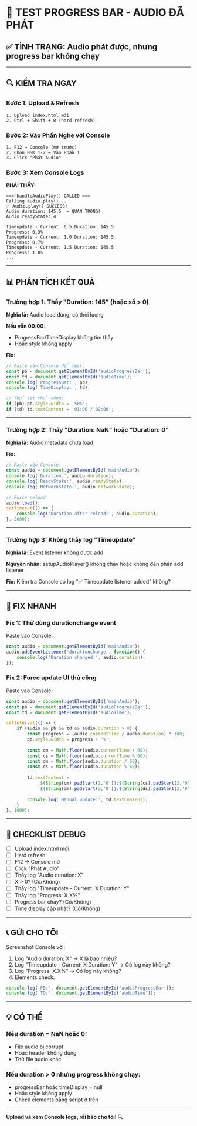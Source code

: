 # 🧪 TEST PROGRESS BAR - AUDIO ĐÃ PHÁT

## ✅ TÌNH TRẠNG: Audio phát được, nhưng progress bar không chạy

---

## 🔍 KIỂM TRA NGAY

### Bước 1: Upload & Refresh
```
1. Upload index.html mới
2. Ctrl + Shift + R (hard refresh)
```

### Bước 2: Vào Phần Nghe với Console
```
1. F12 → Console (mở trước)
2. Chọn HSK 1-2 → Vào Phần 1
3. Click "Phát Audio"
```

### Bước 3: Xem Console Logs

**PHẢI THẤY:**
```
=== handleAudioPlay() CALLED ===
Calling audio.play()...
✅ Audio.play() SUCCESS!
Audio duration: 145.5  ← QUAN TRỌNG!
Audio readyState: 4

Timeupdate - Current: 0.5 Duration: 145.5
Progress: 0.3%
Timeupdate - Current: 1.0 Duration: 145.5
Progress: 0.7%
Timeupdate - Current: 1.5 Duration: 145.5
Progress: 1.0%
...
```

---

## 📊 PHÂN TÍCH KẾT QUẢ

### Trường hợp 1: Thấy "Duration: 145" (hoặc số > 0)
**Nghĩa là:** Audio load đúng, có thời lượng

**Nếu vẫn 00:00:**
- ProgressBar/TimeDisplay không tìm thấy
- Hoặc style không apply

**Fix:**
```javascript
// Paste vào Console để test:
const pb = document.getElementById('audioProgressBar');
const td = document.getElementById('audioTime');
console.log('ProgressBar:', pb);
console.log('TimeDisplay:', td);

// Thử set thủ công:
if (pb) pb.style.width = '50%';
if (td) td.textContent = '01:00 / 02:00';
```

---

### Trường hợp 2: Thấy "Duration: NaN" hoặc "Duration: 0"
**Nghĩa là:** Audio metadata chưa load

**Fix:**
```javascript
// Paste vào Console:
const audio = document.getElementById('mainAudio');
console.log('Duration:', audio.duration);
console.log('ReadyState:', audio.readyState);
console.log('NetworkState:', audio.networkState);

// Force reload
audio.load();
setTimeout(() => {
    console.log('Duration after reload:', audio.duration);
}, 2000);
```

---

### Trường hợp 3: Không thấy log "Timeupdate"
**Nghĩa là:** Event listener không được add

**Nguyên nhân:** setupAudioPlayer() không chạy hoặc không đến phần add listener

**Fix:** Kiểm tra Console có log "✅ Timeupdate listener added" không?

---

## 🔧 FIX NHANH

### Fix 1: Thử dùng durationchange event
Paste vào Console:
```javascript
const audio = document.getElementById('mainAudio');
audio.addEventListener('durationchange', function() {
    console.log('Duration changed:', audio.duration);
});
```

### Fix 2: Force update UI thủ công
Paste vào Console:
```javascript
const audio = document.getElementById('mainAudio');
const pb = document.getElementById('audioProgressBar');
const td = document.getElementById('audioTime');

setInterval(() => {
    if (audio && pb && td && audio.duration > 0) {
        const progress = (audio.currentTime / audio.duration) * 100;
        pb.style.width = progress + '%';
        
        const cm = Math.floor(audio.currentTime / 60);
        const cs = Math.floor(audio.currentTime % 60);
        const dm = Math.floor(audio.duration / 60);
        const ds = Math.floor(audio.duration % 60);
        
        td.textContent = 
            `${String(cm).padStart(2,'0')}:${String(cs).padStart(2,'0')} / ` +
            `${String(dm).padStart(2,'0')}:${String(ds).padStart(2,'0')}`;
        
        console.log('Manual update:', td.textContent);
    }
}, 1000);
```

---

## 🎯 CHECKLIST DEBUG

- [ ] Upload index.html mới
- [ ] Hard refresh
- [ ] F12 → Console mở
- [ ] Click "Phát Audio"
- [ ] Thấy log "Audio duration: X"
- [ ] X > 0? (Có/Không)
- [ ] Thấy log "Timeupdate - Current: X Duration: Y"
- [ ] Thấy log "Progress: X.X%"
- [ ] Progress bar chạy? (Có/Không)
- [ ] Time display cập nhật? (Có/Không)

---

## 📞 GỬI CHO TÔI

Screenshot Console với:

1. Log "Audio duration: X" → X là bao nhiêu?
2. Log "Timeupdate - Current: X Duration: Y" → Có log này không?
3. Log "Progress: X.X%" → Có log này không?
4. Elements check:
```javascript
console.log('PB:', document.getElementById('audioProgressBar'));
console.log('TD:', document.getElementById('audioTime'));
```

---

## 💡 CÓ THỂ

### Nếu duration = NaN hoặc 0:
- File audio bị corrupt
- Hoặc header không đúng
- Thử file audio khác

### Nếu duration > 0 nhưng progress không chạy:
- progressBar hoặc timeDisplay = null
- Hoặc style không apply
- Check elements bằng script ở trên

---

**Upload và xem Console logs, rồi báo cho tôi!** 🔍
